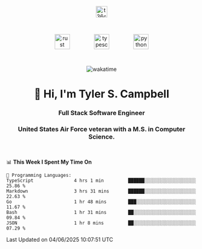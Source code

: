 <p align="center">
<a href="https://www.linkedin.com/in/t36campbell" target="blank"><img align="center" src="https://ik.imagekit.io/t36campbell/Portfolio/linkedin.png.original_m8bbGgPh6.png" alt="t36campbell" height="30" width="30" /></a>
</p>
<p align="center">
    <img src="https://rustacean.net/assets/rustacean-orig-noshadow.svg" alt="rust" width="40" height="40" style="margin: 6%;" />
    <img src="https://cdn.worldvectorlogo.com/logos/typescript.svg" alt="typescript" width="40" height="40" style="margin: 6%;" />
    <img src="https://cdn.worldvectorlogo.com/logos/python-5.svg" alt="python" width="40" height="40" style="margin: 6%;" />
</p>
<div align="center">
  
  ![wakatime](https://wakatime.com/badge/user/738aac7f-8868-4bc3-a1df-4c36703ee4b6.svg)
  
</div>

<h1 align="center">👋 Hi, I'm Tyler S. Campbell</h1>
<h3 align="center">Full Stack Software Engineer</h3>
<h3 align="center">United States Air Force veteran with a M.S. in Computer Science.</h3>
<br>

<!--START_SECTION:waka-->
📊 **This Week I Spent My Time On** 

```text
💬 Programming Languages: 
TypeScript               4 hrs 1 min         ██████░░░░░░░░░░░░░░░░░░░   25.86 % 
Markdown                 3 hrs 31 mins       ██████░░░░░░░░░░░░░░░░░░░   22.63 % 
Go                       1 hr 48 mins        ███░░░░░░░░░░░░░░░░░░░░░░   11.67 % 
Bash                     1 hr 31 mins        ██░░░░░░░░░░░░░░░░░░░░░░░   09.84 % 
JSON                     1 hr 8 mins         ██░░░░░░░░░░░░░░░░░░░░░░░   07.29 % 
```


 Last Updated on 04/06/2025 10:07:51 UTC
<!--END_SECTION:waka-->
